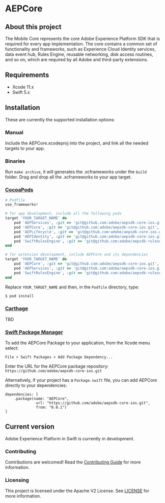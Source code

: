 # AEPCore

## About this project

The Mobile Core represents the core Adobe Experience Platform SDK that is required for every app implementation. The core contains a common set of functionality and frameworks, such as  Experience Cloud Identity services, data event hub, Rules Engine, reusable networking, disk access routines, and so on, which are required by all Adobe and third-party extensions.

## Requirements
- Xcode 11.x
- Swift 5.x

## Installation
These are currently the supported installation options:

### Manual
Include the AEPCore.xcodeproj into the project, and link all the needed targets to your app.

### Binaries
Run `make archive`, it will generates the .xcframeworks under the `build` folder. Drag and drop all the .xcframeworks to your app target.

### [CocoaPods](https://guides.cocoapods.org/using/using-cocoapods.html)
```ruby
# Podfile
use_frameworks!

# for app development, include all the following pods
target 'YOUR_TARGET_NAME' do
    pod 'AEPServices', :git => 'git@github.com:adobe/aepsdk-core-ios.git', :branch => 'main'
    pod 'AEPCore', :git => 'git@github.com:adobe/aepsdk-core-ios.git', :branch => 'main'
    pod 'AEPLifecycle', :git => 'git@github.com:adobe/aepsdk-core-ios.git', :branch => 'main'
    pod 'AEPIdentity', :git => 'git@github.com:adobe/aepsdk-core-ios.git', :branch => 'main'
    pod 'SwiftRulesEngine', :git => 'git@github.com:adobe/aepsdk-rulesengine-ios.git', :branch => 'dev'
end

# for extension development, include AEPCore and its dependencies
target 'YOUR_TARGET_NAME' do
    pod 'AEPCore', :git => 'git@github.com:adobe/aepsdk-core-ios.git', :branch => 'build'
    pod 'AEPServices', :git => 'git@github.com:adobe/aepsdk-core-ios.git', :branch => 'build'
    pod 'SwiftRulesEngine', :git => 'git@github.com:adobe/aepsdk-rulesengine-ios.git', :branch => 'dev'
end
```

Replace `YOUR_TARGET_NAME` and then, in the `Podfile` directory, type:

```bash
$ pod install
```

### [Carthage](https://github.com/Carthage/Carthage)
TBD

### [Swift Package Manager](https://github.com/apple/swift-package-manager)

To add the AEPCore Package to your application, from the Xcode menu select:

`File > Swift Packages > Add Package Dependency...`

Enter the URL for the AEPCore package repository: `https://github.com/adobe/aepsdk-core-ios.git`

Alternatively, if your project has a `Package.swift` file, you can add AEPCore directly to your dependencies:

```
dependencies: [
    .package(name: "AEPCore",
              url: "https://github.com/adobe/aepsdk-core-ios.git",
              from: "0.0.1")
]
```

## Current version
Adobe Experience Platform in Swift is currently in development.

### Contributing

Contributions are welcomed! Read the [Contributing Guide](./.github/CONTRIBUTING.md) for more information.

### Licensing

This project is licensed under the Apache V2 License. See [LICENSE](LICENSE) for more information.

